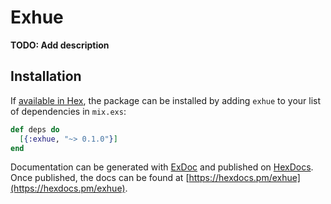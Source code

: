 # Exhue

**TODO: Add description**

## Installation

If [available in Hex](https://hex.pm/docs/publish), the package can be installed
by adding `exhue` to your list of dependencies in `mix.exs`:

```elixir
def deps do
  [{:exhue, "~> 0.1.0"}]
end
```

Documentation can be generated with [ExDoc](https://github.com/elixir-lang/ex_doc)
and published on [HexDocs](https://hexdocs.pm). Once published, the docs can
be found at [https://hexdocs.pm/exhue](https://hexdocs.pm/exhue).

